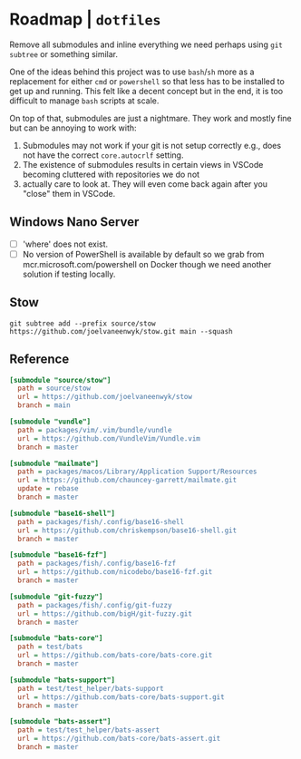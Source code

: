 # Roadmap | `dotfiles`

Remove all submodules and inline everything we need perhaps using `git subtree` or something similar.

One of the ideas behind this project was to use `bash`/`sh` more as a replacement for either `cmd` or `powershell`
so that less has to be installed to get up and running. This felt like a decent concept but in the end, it is too
difficult to manage `bash` scripts at scale.

On top of that, submodules are just a nightmare. They work and mostly fine but can be annoying to work with:

1. Submodules may not work if your git is not setup correctly e.g., does not have the correct `core.autocrlf` setting.
2. The existence of submodules results in certain views in VSCode becoming cluttered with repositories we do not
3. actually care to look at. They will even come back again after you "close" them in VSCode.

## Windows Nano Server

- [ ] 'where' does not exist.
- [ ] No version of PowerShell is available by default so we grab from mcr.microsoft.com/powershell on Docker though
      we need another solution if testing locally.

## Stow

`git subtree add --prefix source/stow https://github.com/joelvaneenwyk/stow.git main --squash`

## Reference

```ini
[submodule "source/stow"]
  path = source/stow
  url = https://github.com/joelvaneenwyk/stow
  branch = main

[submodule "vundle"]
  path = packages/vim/.vim/bundle/vundle
  url = https://github.com/VundleVim/Vundle.vim
  branch = master

[submodule "mailmate"]
  path = packages/macos/Library/Application Support/Resources
  url = https://github.com/chauncey-garrett/mailmate.git
  update = rebase
  branch = master

[submodule "base16-shell"]
  path = packages/fish/.config/base16-shell
  url = https://github.com/chriskempson/base16-shell.git
  branch = master

[submodule "base16-fzf"]
  path = packages/fish/.config/base16-fzf
  url = https://github.com/nicodebo/base16-fzf.git
  branch = master

[submodule "git-fuzzy"]
  path = packages/fish/.config/git-fuzzy
  url = https://github.com/bigH/git-fuzzy.git
  branch = master

[submodule "bats-core"]
  path = test/bats
  url = https://github.com/bats-core/bats-core.git
  branch = master

[submodule "bats-support"]
  path = test/test_helper/bats-support
  url = https://github.com/bats-core/bats-support.git
  branch = master

[submodule "bats-assert"]
  path = test/test_helper/bats-assert
  url = https://github.com/bats-core/bats-assert.git
  branch = master
```
